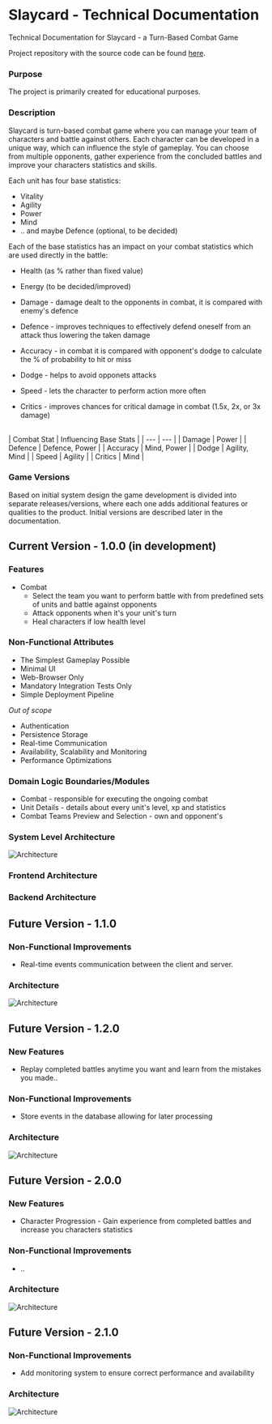 # Slaycard - Technical Documentation
Technical Documentation for Slaycard - a Turn-Based Combat Game

Project repository with the source code can be found [here](https://github.com/netspie/slaycard).

### Purpose

The project is primarily created for educational purposes.

### Description

Slaycard is turn-based combat game where you can manage your team of characters and battle against others. Each character can be developed in a unique way, which can influence the style of gameplay. You can choose from multiple opponents, gather experience from the concluded battles and improve your characters statistics and skills.

Each unit has four base statistics:
- Vitality
- Agility
- Power
- Mind
- .. and maybe Defence (optional, to be decided)

Each of the base statistics has an impact on your combat statistics which are used directly in the battle:
- Health (as % rather than fixed value)
- Energy (to be decided/improved)

- Damage - damage dealt to the opponents in combat, it is compared with enemy's defence
- Defence - improves techniques to effectively defend oneself from an attack thus lowering the taken damage
- Accuracy - in combat it is compared with opponent's dodge to calculate the % of probability to hit or miss
- Dodge - helps to avoid opponets attacks
- Speed - lets the character to perform action more often
- Critics - improves chances for critical damage in combat (1.5x, 2x, or 3x damage)

<br>  
| Combat Stat | Influencing Base Stats |
| --- | --- |
| Damage | Power |
| Defence | Defence, Power |
| Accuracy | Mind, Power |
| Dodge | Agility, Mind |
| Speed | Agility |
| Critics | Mind |

### Game Versions

Based on initial system design the game development is divided into separate releases/versions, where each one adds additional features or qualities to the product. Initial versions are described later in the documentation.

## Current Version - 1.0.0 (in development)

### Features

- Combat
  - Select the team you want to perform battle with from predefined sets of units and battle against opponents
  - Attack opponents when it's your unit's turn
  - Heal characters if low health level

### Non-Functional Attributes

- The Simplest Gameplay Possible
- Minimal UI
- Web-Browser Only
- Mandatory Integration Tests Only
- Simple Deployment Pipeline

*Out of scope*
- Authentication
- Persistence Storage
- Real-time Communication
- Availability, Scalability and Monitoring
- Performance Optimizations

### Domain Logic Boundaries/Modules

- Combat - responsible for executing the ongoing combat
- Unit Details - details about every unit's level, xp and statistics
- Combat Teams Preview and Selection - own and opponent's

### System Level Architecture

![Architecture](img/slaycard-v1.0.0-diagram.png)

### Frontend Architecture

### Backend Architecture

## Future Version - 1.1.0

### Non-Functional Improvements

- Real-time events communication between the client and server.

### Architecture

![Architecture](img/slaycard-v1.1.0-diagram.png)

## Future Version - 1.2.0

### New Features

- Replay completed battles anytime you want and learn from the mistakes you made..

### Non-Functional Improvements

- Store events in the database allowing for later processing
  
### Architecture

![Architecture](img/slaycard-v1.2.0-diagram.png)

## Future Version - 2.0.0

### New Features

- Character Progression - Gain experience from completed battles and increase you characters statistics

### Non-Functional Improvements

- ..

### Architecture

![Architecture](img/slaycard-v2.0.0-diagram.png)

## Future Version - 2.1.0

### Non-Functional Improvements

- Add monitoring system to ensure correct performance and availability
  
### Architecture

![Architecture](img/slaycard-v2.1.0-diagram.png)

